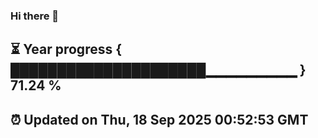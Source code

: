 ### Hi there 👋
⏳ Year progress { █████████████████████▁▁▁▁▁▁▁▁▁ } 71.24 %
---
⏰ Updated on Thu, 18 Sep 2025 00:52:53 GMT
---
